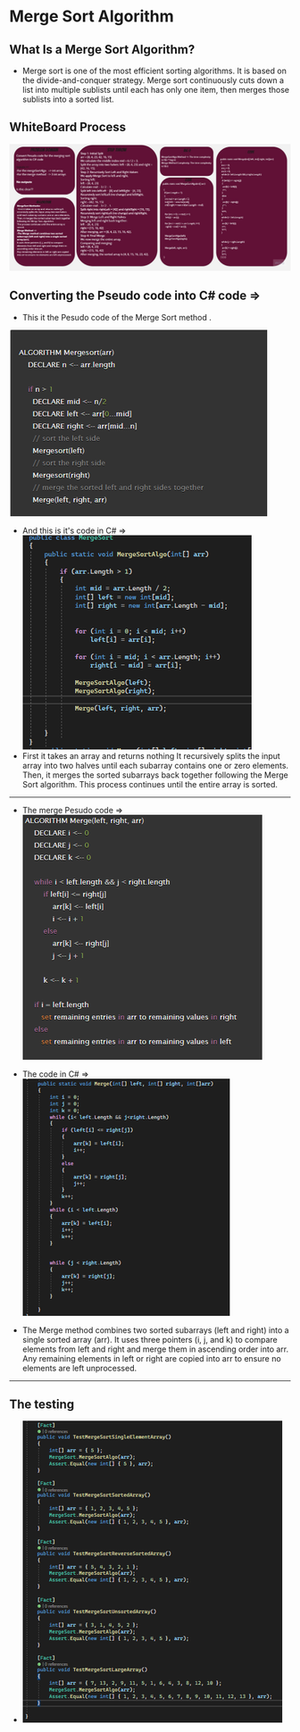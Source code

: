 # Merge Sort Algorithm
## What Is a Merge Sort Algorithm?
+ Merge sort is one of the most efficient sorting algorithms. It is based on the divide-and-conquer strategy. Merge sort continuously cuts down a list into multiple sublists until each has only one item, then merges those sublists into a sorted list.

## WhiteBoard Process     
![White Board](./Assest/MergeSortWB.jpg)   

## Converting the Pseudo code into C# code =>   

+ This it the Pesudo code of the Merge Sort method .
  
![Merge Sort](./Assest/MergeSortPesudo.png)
+ And this is it's code in C# =>     
![Code](./Assest/MergeSortCode.png)
+ First it takes an array and returns nothing It recursively splits the input array into two halves until each subarray contains one or zero elements.
Then, it merges the sorted subarrays back together following the Merge Sort algorithm.
This process continues until the entire array is sorted.

  
---------------------------------------------
+ The merge Pesudo code =>        
![Merge](./Assest/MergePesudo.png)   
+ The code in C# =>     
![MergeCode](./Assest/MergeCode.png) 

+ The Merge method combines two sorted subarrays (left and right) into a single sorted array (arr).
It uses three pointers (i, j, and k) to compare elements from left and right and merge them in ascending order into arr.
Any remaining elements in left or right are copied into arr to ensure no elements are left unprocessed.

---------------------------------------------

## The testing 
+ ![Test](./Assest/Test.png)


